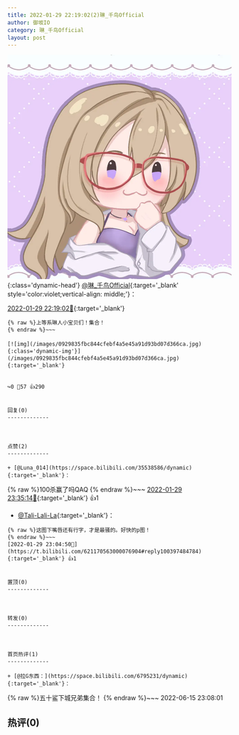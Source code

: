 ```yaml
---
title: 2022-01-29 22:19:02(2)琳_千鸟Official
author: 御坂IO
category: 琳_千鸟Official
layout: post
---
```


![img](/images/c0a88f85ebd0d056f37b114e0748e69556c8b488.jpg){:class='dynamic-head'}
[@琳_千鸟Official](https://space.bilibili.com/1620923329/dynamic){:target='_blank' style='color:violet;vertical-align: middle;'}：

[2022-01-29 22:19:02🔗](https://t.bilibili.com/621170563000076904){:target='_blank'}

~~~
{% raw %}上等系琳人小宝贝们！集合！
{% endraw %}~~~

[![img](/images/0929835fbc844cfebf4a5e45a91d93bd07d366ca.jpg){:class='dynamic-img'}](/images/0929835fbc844cfebf4a5e45a91d93bd07d366ca.jpg){:target='_blank'}


↪️0 💬57 👍290


回复(0)
-------------



点赞(2)
-------------

+ [@Luna_014](https://space.bilibili.com/35538586/dynamic){:target='_blank'}：
~~~
{% raw %}100杀赢了吗QAQ
{% endraw %}~~~
[2022-01-29 23:35:14🔗](https://t.bilibili.com/621170563000076904#reply100401506944){:target='_blank'} 👍1
+ [@Tali-Lali-La](https://space.bilibili.com/1384723667/dynamic){:target='_blank'}：
~~~
{% raw %}这图下嘴唇还有行字，才是最骚的。好快的p图！
{% endraw %}~~~
[2022-01-29 23:04:50🔗](https://t.bilibili.com/621170563000076904#reply100397484784){:target='_blank'} 👍1


置顶(0)
-------------



转发(0)
-------------



首页热评(1)
-------------

+ [@拉G东西：](https://space.bilibili.com/6795231/dynamic){:target='_blank'}：
~~~
{% raw %}五十鲨下城兄弟集合！
{% endraw %}~~~
2022-06-15 23:08:01


热评(0)
-------------



